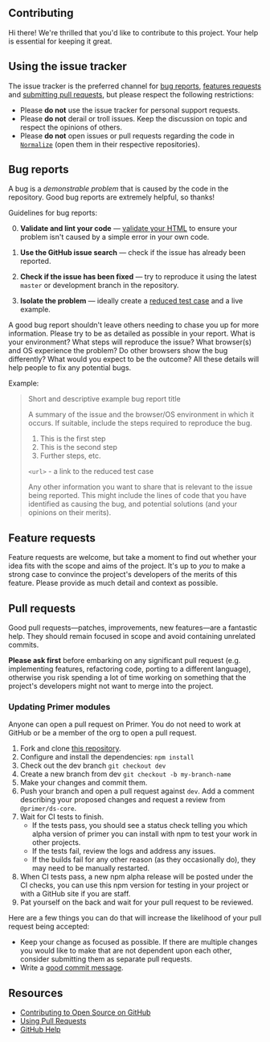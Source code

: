 ## Contributing

[fork]: https://github.com/github/primer/fork
[pr]: https://github.com/github/primer/compare
[style]: http://primer.github.io/guidelines/

Hi there! We're thrilled that you'd like to contribute to this project. Your help is essential for keeping it great.

## Using the issue tracker

The issue tracker is the preferred channel for [bug reports](#bug-reports), [features requests](#feature-requests) and [submitting pull requests](#pull-requests), but please respect the following restrictions:

* Please **do not** use the issue tracker for personal support requests.
* Please **do not** derail or troll issues. Keep the discussion on topic and respect the opinions of others.
* Please **do not** open issues or pull requests regarding the code in [`Normalize`](https://github.com/necolas/normalize.css) (open them in their respective repositories).

## Bug reports

A bug is a _demonstrable problem_ that is caused by the code in the repository. Good bug reports are extremely helpful, so thanks!

Guidelines for bug reports:

0. **Validate and lint your code** &mdash; [validate your HTML](http://html5.validator.nu) to ensure your problem isn't caused by a simple error in your own code.

1. **Use the GitHub issue search** &mdash; check if the issue has already been reported.

2. **Check if the issue has been fixed** &mdash; try to reproduce it using the latest `master` or development branch in the repository.

3. **Isolate the problem** &mdash; ideally create a [reduced test case](https://css-tricks.com/reduced-test-cases/) and a live example.

A good bug report shouldn't leave others needing to chase you up for more information. Please try to be as detailed as possible in your report. What is your environment? What steps will reproduce the issue? What browser(s) and OS experience the problem? Do other browsers show the bug differently? What would you expect to be the outcome? All these details will help people to fix any potential bugs.

Example:

> Short and descriptive example bug report title
>
> A summary of the issue and the browser/OS environment in which it occurs. If
> suitable, include the steps required to reproduce the bug.
>
> 1. This is the first step
> 2. This is the second step
> 3. Further steps, etc.
>
> `<url>` - a link to the reduced test case
>
> Any other information you want to share that is relevant to the issue being reported. This might include the lines of code that you have identified as causing the bug, and potential solutions (and your opinions on their merits).

## Feature requests

Feature requests are welcome, but take a moment to find out whether your idea fits with the scope and aims of the project. It's up to *you* to make a strong case to convince the project's developers of the merits of this feature. Please provide as much detail and context as possible.

## Pull requests

Good pull requests—patches, improvements, new features—are a fantastic help. They should remain focused in scope and avoid containing unrelated commits.

**Please ask first** before embarking on any significant pull request (e.g. implementing features, refactoring code, porting to a different language), otherwise you risk spending a lot of time working on something that the project's developers might not want to merge into the project.

### Updating Primer modules

Anyone can open a pull request on Primer. You do not need to work at GitHub or be a member of the org to open a pull request.

1. Fork and clone [this repository](https://github.com/primer/primer).
2. Configure and install the dependencies: `npm install`
3. Check out the dev branch `git checkout dev`
3. Create a new branch from dev `git checkout -b my-branch-name`
4. Make your changes and commit them.
5. Push your branch and open a pull request against `dev`. Add a comment describing your proposed changes and request a review from `@primer/ds-core`.
6. Wait for CI tests to finish.
   - If the tests pass, you should see a status check telling you which alpha version of primer you can install with npm to test your work in other projects.
   - If the tests fail, review the logs and address any issues.
   - If the builds fail for any other reason (as they occasionally do), they may need to be manually restarted.
7. When CI tests pass, a new npm alpha release will be posted under the CI checks, you can use this npm version for testing in your project or with a GitHub site if you are staff.
8. Pat yourself on the back and wait for your pull request to be reviewed.

Here are a few things you can do that will increase the likelihood of your pull request being accepted:

- Keep your change as focused as possible. If there are multiple changes you would like to make that are not dependent upon each other, consider submitting them as separate pull requests.
- Write a [good commit message](http://tbaggery.com/2008/04/19/a-note-about-git-commit-messages.html).

## Resources

- [Contributing to Open Source on GitHub](https://guides.github.com/activities/contributing-to-open-source/)
- [Using Pull Requests](https://help.github.com/articles/using-pull-requests/)
- [GitHub Help](https://help.github.com)
